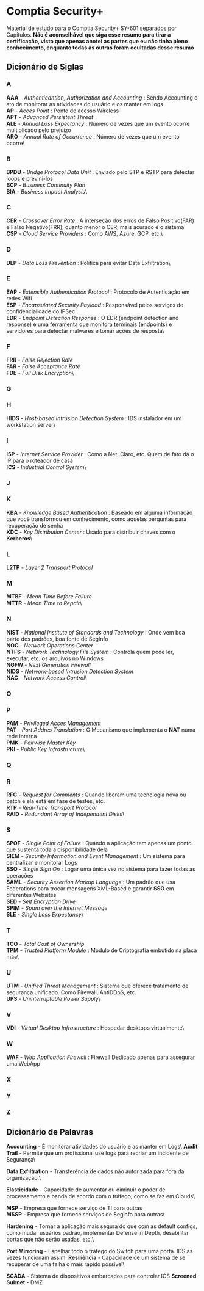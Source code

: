 # Comptia Security+

Material de estudo para o Comptia Security+ SY-601 separados por Capítulos. **Não é aconselhável que siga esse resumo para tirar a certificação, visto que apenas anotei as partes que eu não tinha pleno conhecimento, enquanto todas as outras foram ocultadas desse resumo**

## Dicionário de Siglas

### A
**AAA** - *Authenticantion, Authorization and Accounting* : Sendo Accounting o ato de monitorar as atividades do usuário e os manter em logs\
**AP** - *Acces Point* : Ponto de acesso Wireless\
**APT** - *Advanced Persistent Threat*\
**ALE** - *Annual Loss Expectancy* : Número de vezes que um evento ocorre multiplicado pelo prejuízo\
**ARO** - *Annual Rate of Occurrence* : Número de vezes que um evento ocorre\

### B
**BPDU** - *Bridge Protocol Data Unit* : Enviado pelo STP e RSTP para detectar loops e previní-los\
**BCP** - *Business Continuity Plan*\
**BIA** - *Business Impact Analysis*\

### C
**CER** - *Crossover Error Rate* : A interseção dos erros de Falso Positivo(FAR) e Falso Negativo(FRR), quanto menor o CER, mais acurado é o sistema\
**CSP** - *Cloud Service Providers* : Como AWS, Azure, GCP, etc.\

### D
**DLP** - *Data Loss Prevention* : Política para evitar Data Exfiltration\

### E
**EAP** - *Extensible Authentication Protocol* : Protocolo de Autenticação em redes Wifi\
**ESP** - *Encapsulated Security Payload* : Responsável pelos serviços de confidencialidade do IPSec\
**EDR** - *Endpoint Detection Response* : O EDR (endpoint detection and response) é uma ferramenta que monitora terminais (endpoints) e servidores para detectar malwares e tomar ações de resposta\

### F
**FRR** - *False Rejection Rate*\
**FAR** - *False Acceptance Rate*\
**FDE** - *Full Disk Encryption*\

### G

### H
**HIDS** - *Host-based Intrusion Detection System* : IDS instalador em um workstation server\

### I
**ISP** - *Internet Service Provider* : Como a Net, Claro, etc. Quem de fato dá o IP para o roteador de casa\
**ICS** - *Industrial Control System*\

### J

### K
**KBA** - *Knowledge Based Authentication* : Baseado em alguma informação que você transformou em conhecimento, como aquelas perguntas para recuperação de senha\
**KDC** - *Key Distribution Center* : Usado para distribuir chaves com o **Kerberos**\

### L
**L2TP** - *Layer 2 Transport Protocol*

### M
**MTBF** - *Mean Time Before Failure*\
**MTTR** - *Mean Time to Repair*\

### N
**NIST** - *National Institute of Standards and Technology* : Onde vem boa parte dos padrões, boa fonte de SegInfo\
**NOC** - *Network Operations Center* \
**NTFS** - *Network Technology File System* : Controla quem pode ler, executar, etc. os arquivos no Windows\
**NGFW** - *Next Generation Firewall*\
**NIDS** - *Network-based Intrusion Detection System*\
**NAC** - *Network Access Control*\

### O

### P
**PAM** - *Privileged Acces Management*\
**PAT** - *Port Addres Translation* : O Mecanismo que implementa o **NAT** numa rede interna\
**PMK** - *Pairwise Master Key*\
**PKI** - *Public Key Infrastructure*\

### Q

### R
**RFC** - *Request for Comments* : Quando liberam uma tecnologia nova ou patch e ela está em fase de testes, etc.\
**RTP** - *Real-Time Transport Protocol*\
**RAID** - *Redundant Array of Independent Disks*\

### S
**SPOF** - *Single Point of Failure* : Quando a aplicação tem apenas um ponto que sustenta toda a disponibilidade dela\
**SIEM** - *Security Information and Event Management* : Um sistema para centralizar e monitorar Logs\
**SSO** - *Single Sign On* : Logar uma única vez no sistema para fazer todas as operações\
**SAML** - *Security Assertion Markup Language* : Um padrão que usa Federations para trocar mensagens XML-Based e garantir **SSO** em diferentes Websites\
**SED** - *Self Encryption Drive*\
**SPIM** - *Spam over the Internet Message*\
**SLE** - *Single Loss Expectancy*\

### T
**TCO** - *Total Cost of Ownership*\
**TPM** - *Trusted Platform Module* : Modulo de Criptografia embutido na placa mãe\

### U
**UTM** - *Unified Threat Management* : Sistema que oferece tratamento de segurança unificado. Como Firewall, AntiDDoS, etc.\
**UPS** - *Uninterruptable Power Supply*\

### V
**VDI** - *Virtual Desktop Infrastructure* : Hospedar desktops virtualmente\

### W
**WAF** - *Web Application Firewall* : Firewall Dedicado apenas para assegurar uma WebApp

### X

### Y

### Z




## Dicionário de Palavras

**Accounting** - É monitorar atividades do usuário e as manter em Logs\\
**Audit Trail** - Permite que um profissional use logs para recriar um incidente de Segurança\\

**Data Exfiltration** - Transferência de dados não autorizada para fora da organização.\

**Elasticidade** - Capacidade de aumentar ou diminuir o poder de processamento e banda de acordo com o tráfego, como se faz em Clouds\

**MSP** - Empresa que fornece serviço de TI para outras\
**MSSP** - Empresa que fornece serviços de Seginfo para outras\

**Hardening** - Tornar a aplicação mais segura do que com as default configs, como mudar usuários padrão, implementar Defense in Depth, desabilitar portas que não serão usadas, etc.\

**Port Mirroring** - Espelhar todo o tráfego do Switch para uma porta. IDS as vezes funcionam assim.
**Resiliência** - Capacidade de um sistema de se recuperar de uma falha o mais rápido possível\

**SCADA** - Sistema de dispositivos embarcados para controlar ICS
**Screened Subnet** - DMZ




